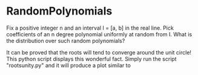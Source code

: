 # RandomPolynomials
Fix a positive integer n and an interval I = [a, b] in the real line. Pick coefficients of an n degree polynomial uniformly at random from I. What is the distribution over such random polynomials? 

It can be proved that the roots will tend to converge around the unit circle! This python script displays this wonderful fact. Simply run the script "rootsunity.py" and it will produce a plot similar to 

